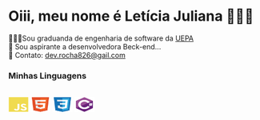 # Oiii, meu nome é Letícia Juliana 👩🏻‍💻  

👩🏻‍🎓Sou graduanda de engenharia de software da [UEPA](https://www.uepa.br/)  
💭 Sou aspirante a desenvolvedora Beck-end...  
📨 Contato: dev.rocha826@gail.com  

### Minhas Linguagens
<div style="display: inline_block"><br>
  <img align="center" alt="Leh-Js" height="30" width="40" src="https://raw.githubusercontent.com/devicons/devicon/master/icons/javascript/javascript-plain.svg">
  <img align="center" alt="Leh-HTML" height="30" width="40" src="https://raw.githubusercontent.com/devicons/devicon/master/icons/html5/html5-original.svg">
  <img align="center" alt="Leh-CSS" height="30" width="40" src="https://raw.githubusercontent.com/devicons/devicon/master/icons/css3/css3-original.svg">
  <img align="center" alt="Leh-Csharp" height="30" width="40" src="https://raw.githubusercontent.com/devicons/devicon/master/icons/csharp/csharp-original.svg">
</div>
